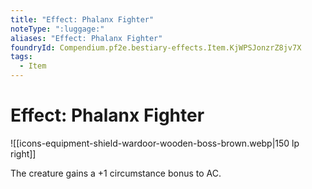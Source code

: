 ```yaml
---
title: "Effect: Phalanx Fighter"
noteType: ":luggage:"
aliases: "Effect: Phalanx Fighter"
foundryId: Compendium.pf2e.bestiary-effects.Item.KjWPSJonzrZ8jv7X
tags:
  - Item
---
```


# Effect: Phalanx Fighter
![[icons-equipment-shield-wardoor-wooden-boss-brown.webp|150 lp right]]

The creature gains a +1 circumstance bonus to AC.
